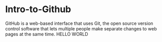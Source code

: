 # Intro-to-Github
GitHub is a web-based interface that uses Git, the open source version control software that lets multiple people make separate changes to web pages at the same time.
HELLO WORLD
